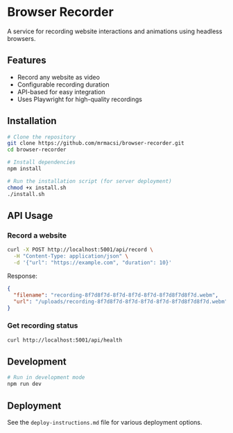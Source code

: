 # Browser Recorder

A service for recording website interactions and animations using headless browsers.

## Features

- Record any website as video
- Configurable recording duration
- API-based for easy integration
- Uses Playwright for high-quality recordings

## Installation

```bash
# Clone the repository
git clone https://github.com/mrmacsi/browser-recorder.git
cd browser-recorder

# Install dependencies
npm install

# Run the installation script (for server deployment)
chmod +x install.sh
./install.sh
```

## API Usage

### Record a website

```bash
curl -X POST http://localhost:5001/api/record \
  -H "Content-Type: application/json" \
  -d '{"url": "https://example.com", "duration": 10}'
```

Response:
```json
{
  "filename": "recording-8f7d8f7d-8f7d-8f7d-8f7d-8f7d8f7d8f7d.webm",
  "url": "/uploads/recording-8f7d8f7d-8f7d-8f7d-8f7d-8f7d8f7d8f7d.webm"
}
```

### Get recording status

```bash
curl http://localhost:5001/api/health
```

## Development

```bash
# Run in development mode
npm run dev
```

## Deployment

See the `deploy-instructions.md` file for various deployment options. 